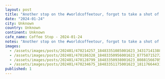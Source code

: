 ```yaml
---
layout: post
title: "Another stop on the #worldcoffeetour, forgot to take a shot of the --long black-- I had, sure was tasty tho."
date: "2024-01-24"
city: Unknown
country: Unknown
continent: Unknown
cafe_name: Coffee Stop - 2024-01-24
notes: "Another stop on the #worldcoffeetour, forgot to take a shot of the --long black-- I had, sure was tasty tho."
images: 
  - /assets/images/posts/202401/470214257_18483351085001623_3431714138889642537_n_18013545437284999.jpg
  - /assets/images/posts/202401/470186328_18483350956001623_8775871527206510909_n_17995298996285474.jpg
  - /assets/images/posts/202401/470128799_18483350938001623_8088156670523509628_n_18002570810343108.jpg
  - /assets/images/posts/202401/470234675_18483351175001623_1811766443133450863_n_18039644587587958.jpg
published: 1
---
```

